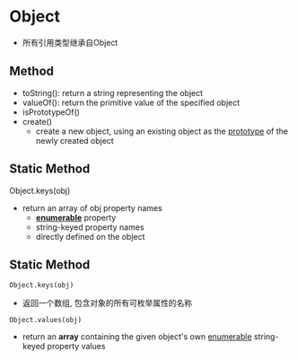 # Object

- 所有引用类型继承自Object

## Method

- toString(): return a string representing the object
- valueOf(): return the primitive value of the specified object
- isPrototypeOf()
- create()
  - create a new object, using an existing object as the [prototype](javascript-prototype.md) of the newly created object

## Static Method

Object.keys(obj)

- return an array of obj property names
  - [**enumerable**](javascript-property-sort.md) property
  - string-keyed property names
  - directly defined on the object

## Static Method

`Object.keys(obj)`

- 返回一个数组, 包含对象的所有可枚举属性的名称

`Object.values(obj)`

- return an **array** containing the given object's own [enumerable](javascript-property-sort.md#data-property) string-keyed property values
